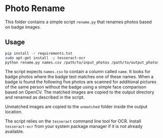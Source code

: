 # Photo Rename

This folder contains a simple script `rename.py` that renames photos based on badge images.

## Usage

```bash
pip install -r requirements.txt
sudo apt-get install -y tesseract-ocr
python rename.py names.csv /path/to/input_photos /path/to/output_photos
```

The script expects `names.csv` to contain a column called `name`.  It looks for
badge photos where the badge text matches one of these names.  When a badge is
found the following five photos are scanned for additional pictures of the same
person without the badge using a simple face comparison based on OpenCV.  The matched images are copied
to the output directory and renamed as described in the script.

Unmatched images are copied to the `unmatched` folder inside the output
location.

The script relies on the `tesseract` command line tool for OCR. Install
`tesseract-ocr` from your system package manager if it is not already available.
